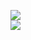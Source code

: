 [![](https://img.shields.io/badge/Made%20With-Github%20Spray-lightgrey.svg?style=for-the-badge&logo=github)](https://github.com/Annihil/github-spray#19658)  
[![](https://i.imgur.com/2DrTn0Z.gif)](https://github.com/Annihil/github-spray)